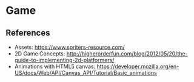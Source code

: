 # Game

## References

* Assets: https://www.spriters-resource.com/
* 2D Game Concepts: http://higherorderfun.com/blog/2012/05/20/the-guide-to-implementing-2d-platformers/
* Animations with HTML5 canvas: https://developer.mozilla.org/en-US/docs/Web/API/Canvas_API/Tutorial/Basic_animations
